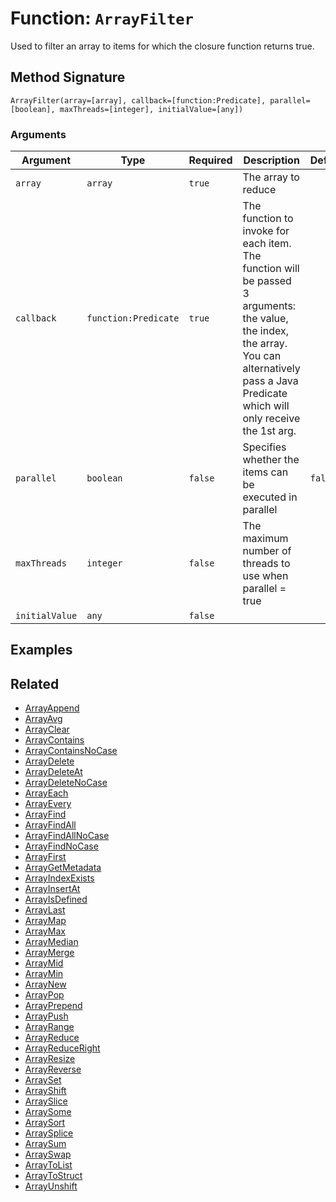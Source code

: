 [comment]: # (Note: This documentation is generated dynamically in the build process.  To modify the contents, change the javadoc on the _invoke method of the BIF class)

# Function: `ArrayFilter`

Used to filter an array to items for which the closure function returns true.

## Method Signature

```
ArrayFilter(array=[array], callback=[function:Predicate], parallel=[boolean], maxThreads=[integer], initialValue=[any])
```

### Arguments


| Argument | Type | Required | Description | Default |
|----------|------|----------|-------------|---------|
| `array` | `array` | `true` | The array to reduce |  |
| `callback` | `function:Predicate` | `true` | The function to invoke for each item. The function will be passed 3 arguments: the value, the index, the array. You can alternatively pass a Java Predicate which will only receive the 1st arg. |  |
| `parallel` | `boolean` | `false` | Specifies whether the items can be executed in parallel | `false` |
| `maxThreads` | `integer` | `false` | The maximum number of threads to use when parallel = true |  |
| `initialValue` | `any` | `false` |  |  |

## Examples



## Related

  * [ArrayAppend](./ArrayAppend.md)
  * [ArrayAvg](./ArrayAvg.md)
  * [ArrayClear](./ArrayClear.md)
  * [ArrayContains](./ArrayContains.md)
  * [ArrayContainsNoCase](./ArrayContainsNoCase.md)
  * [ArrayDelete](./ArrayDelete.md)
  * [ArrayDeleteAt](./ArrayDeleteAt.md)
  * [ArrayDeleteNoCase](./ArrayDeleteNoCase.md)
  * [ArrayEach](./ArrayEach.md)
  * [ArrayEvery](./ArrayEvery.md)
  * [ArrayFind](./ArrayFind.md)
  * [ArrayFindAll](./ArrayFindAll.md)
  * [ArrayFindAllNoCase](./ArrayFindAllNoCase.md)
  * [ArrayFindNoCase](./ArrayFindNoCase.md)
  * [ArrayFirst](./ArrayFirst.md)
  * [ArrayGetMetadata](./ArrayGetMetadata.md)
  * [ArrayIndexExists](./ArrayIndexExists.md)
  * [ArrayInsertAt](./ArrayInsertAt.md)
  * [ArrayIsDefined](./ArrayIsDefined.md)
  * [ArrayLast](./ArrayLast.md)
  * [ArrayMap](./ArrayMap.md)
  * [ArrayMax](./ArrayMax.md)
  * [ArrayMedian](./ArrayMedian.md)
  * [ArrayMerge](./ArrayMerge.md)
  * [ArrayMid](./ArrayMid.md)
  * [ArrayMin](./ArrayMin.md)
  * [ArrayNew](./ArrayNew.md)
  * [ArrayPop](./ArrayPop.md)
  * [ArrayPrepend](./ArrayPrepend.md)
  * [ArrayPush](./ArrayPush.md)
  * [ArrayRange](./ArrayRange.md)
  * [ArrayReduce](./ArrayReduce.md)
  * [ArrayReduceRight](./ArrayReduceRight.md)
  * [ArrayResize](./ArrayResize.md)
  * [ArrayReverse](./ArrayReverse.md)
  * [ArraySet](./ArraySet.md)
  * [ArrayShift](./ArrayShift.md)
  * [ArraySlice](./ArraySlice.md)
  * [ArraySome](./ArraySome.md)
  * [ArraySort](./ArraySort.md)
  * [ArraySplice](./ArraySplice.md)
  * [ArraySum](./ArraySum.md)
  * [ArraySwap](./ArraySwap.md)
  * [ArrayToList](./ArrayToList.md)
  * [ArrayToStruct](./ArrayToStruct.md)
  * [ArrayUnshift](./ArrayUnshift.md)
